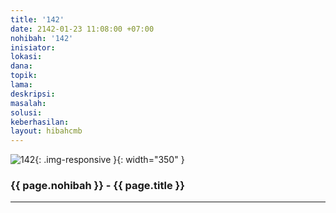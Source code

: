 ```yaml
---
title: '142'
date: 2142-01-23 11:08:00 +07:00
nohibah: '142'
inisiator:
lokasi:
dana:
topik:
lama:
deskripsi:
masalah:
solusi:
keberhasilan:
layout: hibahcmb
---
```


![142](/static/img/hibahcmb/142.png){: .img-responsive }{: width="350" }

### {{ page.nohibah }} - {{ page.title }}

---
